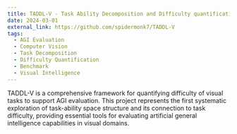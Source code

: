 ```yaml
---
title: TADDL-V - Task Ability Decomposition and Difficulty quantification of visual tasks for AGI evaluation
date: 2024-03-01
external_link: https://github.com/spidermonk7/TADDL-V
tags:
  - AGI Evaluation
  - Computer Vision
  - Task Decomposition
  - Difficulty Quantification
  - Benchmark
  - Visual Intelligence
---
```


TADDL-V is a comprehensive framework for quantifying difficulty of visual tasks to support AGI evaluation. This project represents the first systematic exploration of task-ability space structure and its connection to task difficulty, providing essential tools for evaluating artificial general intelligence capabilities in visual domains.

<!--more-->